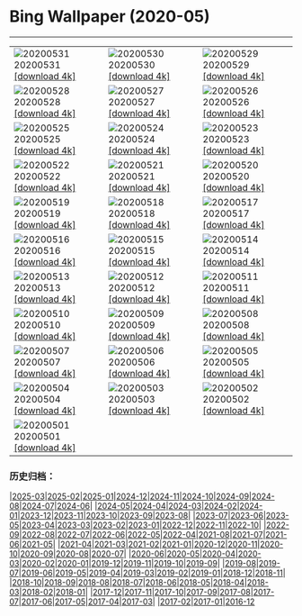 # Bing Wallpaper (2020-05)
**************

<table><tr><td><img class="wallpaper" src="https://www.bing.com/th?id=OHR.WolfPup_EN-US2607981923_1920x1080.jpg" alt="20200531"> 20200531 <a href="https://www.bing.com/th?id=OHR.WolfPup_EN-US2607981923_UHD.jpg">[download 4k]</a></td><td><img class="wallpaper" src="https://www.bing.com/th?id=OHR.SantaCruzRiver_EN-US2549480300_1920x1080.jpg" alt="20200530"> 20200530 <a href="https://www.bing.com/th?id=OHR.SantaCruzRiver_EN-US2549480300_UHD.jpg">[download 4k]</a></td><td><img class="wallpaper" src="https://www.bing.com/th?id=OHR.MarleyBeach_EN-US2494809879_1920x1080.jpg" alt="20200529"> 20200529 <a href="https://www.bing.com/th?id=OHR.MarleyBeach_EN-US2494809879_UHD.jpg">[download 4k]</a></td></tr><tr><td><img class="wallpaper" src="https://www.bing.com/th?id=OHR.OldManWhiskers_EN-US2440561174_1920x1080.jpg" alt="20200528"> 20200528 <a href="https://www.bing.com/th?id=OHR.OldManWhiskers_EN-US2440561174_UHD.jpg">[download 4k]</a></td><td><img class="wallpaper" src="https://www.bing.com/th?id=OHR.EvergladesShowers_EN-US2388821919_1920x1080.jpg" alt="20200527"> 20200527 <a href="https://www.bing.com/th?id=OHR.EvergladesShowers_EN-US2388821919_UHD.jpg">[download 4k]</a></td><td><img class="wallpaper" src="https://www.bing.com/th?id=OHR.CheetahCubs_EN-US2332035796_1920x1080.jpg" alt="20200526"> 20200526 <a href="https://www.bing.com/th?id=OHR.CheetahCubs_EN-US2332035796_UHD.jpg">[download 4k]</a></td></tr><tr><td><img class="wallpaper" src="https://www.bing.com/th?id=OHR.FreedomWall_EN-US2277219831_1920x1080.jpg" alt="20200525"> 20200525 <a href="https://www.bing.com/th?id=OHR.FreedomWall_EN-US2277219831_UHD.jpg">[download 4k]</a></td><td><img class="wallpaper" src="https://www.bing.com/th?id=OHR.GreenanMaze_EN-US2220471188_1920x1080.jpg" alt="20200524"> 20200524 <a href="https://www.bing.com/th?id=OHR.GreenanMaze_EN-US2220471188_UHD.jpg">[download 4k]</a></td><td><img class="wallpaper" src="https://www.bing.com/th?id=OHR.SunSalutation_EN-US2164003866_1920x1080.jpg" alt="20200523"> 20200523 <a href="https://www.bing.com/th?id=OHR.SunSalutation_EN-US2164003866_UHD.jpg">[download 4k]</a></td></tr><tr><td><img class="wallpaper" src="https://www.bing.com/th?id=OHR.ReichenbachFalls_EN-US9352987746_1920x1080.jpg" alt="20200522"> 20200522 <a href="https://www.bing.com/th?id=OHR.ReichenbachFalls_EN-US9352987746_UHD.jpg">[download 4k]</a></td><td><img class="wallpaper" src="https://www.bing.com/th?id=OHR.JeffHanson_EN-US3686199488_1920x1080.jpg" alt="20200521"> 20200521 <a href="https://www.bing.com/th?id=OHR.JeffHanson_EN-US3686199488_UHD.jpg">[download 4k]</a></td><td><img class="wallpaper" src="https://www.bing.com/th?id=OHR.LavenderBee_EN-US2922501458_1920x1080.jpg" alt="20200520"> 20200520 <a href="https://www.bing.com/th?id=OHR.LavenderBee_EN-US2922501458_UHD.jpg">[download 4k]</a></td></tr><tr><td><img class="wallpaper" src="https://www.bing.com/th?id=OHR.RoaringFork_EN-US2762183808_1920x1080.jpg" alt="20200519"> 20200519 <a href="https://www.bing.com/th?id=OHR.RoaringFork_EN-US2762183808_UHD.jpg">[download 4k]</a></td><td><img class="wallpaper" src="https://www.bing.com/th?id=OHR.QatarMuseum_EN-US2624327100_1920x1080.jpg" alt="20200518"> 20200518 <a href="https://www.bing.com/th?id=OHR.QatarMuseum_EN-US2624327100_UHD.jpg">[download 4k]</a></td><td><img class="wallpaper" src="https://www.bing.com/th?id=OHR.LofotenIslands_EN-US2533248925_1920x1080.jpg" alt="20200517"> 20200517 <a href="https://www.bing.com/th?id=OHR.LofotenIslands_EN-US2533248925_UHD.jpg">[download 4k]</a></td></tr><tr><td><img class="wallpaper" src="https://www.bing.com/th?id=OHR.ArmedForces_EN-US2469522869_1920x1080.jpg" alt="20200516"> 20200516 <a href="https://www.bing.com/th?id=OHR.ArmedForces_EN-US2469522869_UHD.jpg">[download 4k]</a></td><td><img class="wallpaper" src="https://www.bing.com/th?id=OHR.NorthRimOpens_EN-US8744833658_1920x1080.jpg" alt="20200515"> 20200515 <a href="https://www.bing.com/th?id=OHR.NorthRimOpens_EN-US8744833658_UHD.jpg">[download 4k]</a></td><td><img class="wallpaper" src="https://www.bing.com/th?id=OHR.BaliRiceHarvest_EN-US2268300291_1920x1080.jpg" alt="20200514"> 20200514 <a href="https://www.bing.com/th?id=OHR.BaliRiceHarvest_EN-US2268300291_UHD.jpg">[download 4k]</a></td></tr><tr><td><img class="wallpaper" src="https://www.bing.com/th?id=OHR.MooseWatching_EN-US2214823502_1920x1080.jpg" alt="20200513"> 20200513 <a href="https://www.bing.com/th?id=OHR.MooseWatching_EN-US2214823502_UHD.jpg">[download 4k]</a></td><td><img class="wallpaper" src="https://www.bing.com/th?id=OHR.FlorenceNightingale_EN-US2120799578_1920x1080.jpg" alt="20200512"> 20200512 <a href="https://www.bing.com/th?id=OHR.FlorenceNightingale_EN-US2120799578_UHD.jpg">[download 4k]</a></td><td><img class="wallpaper" src="https://www.bing.com/th?id=OHR.OldPatriarchTree_EN-US1608150295_1920x1080.jpg" alt="20200511"> 20200511 <a href="https://www.bing.com/th?id=OHR.OldPatriarchTree_EN-US1608150295_UHD.jpg">[download 4k]</a></td></tr><tr><td><img class="wallpaper" src="https://www.bing.com/th?id=OHR.ZebraMom_EN-US1905224456_1920x1080.jpg" alt="20200510"> 20200510 <a href="https://www.bing.com/th?id=OHR.ZebraMom_EN-US1905224456_UHD.jpg">[download 4k]</a></td><td><img class="wallpaper" src="https://www.bing.com/th?id=OHR.BarnOwlMigration_EN-US1831112399_1920x1080.jpg" alt="20200509"> 20200509 <a href="https://www.bing.com/th?id=OHR.BarnOwlMigration_EN-US1831112399_UHD.jpg">[download 4k]</a></td><td><img class="wallpaper" src="https://www.bing.com/th?id=OHR.ChampsVEDay_EN-US3938798120_1920x1080.jpg" alt="20200508"> 20200508 <a href="https://www.bing.com/th?id=OHR.ChampsVEDay_EN-US3938798120_UHD.jpg">[download 4k]</a></td></tr><tr><td><img class="wallpaper" src="https://www.bing.com/th?id=OHR.WildflowerWeek_EN-US0188713175_1920x1080.jpg" alt="20200507"> 20200507 <a href="https://www.bing.com/th?id=OHR.WildflowerWeek_EN-US0188713175_UHD.jpg">[download 4k]</a></td><td><img class="wallpaper" src="https://www.bing.com/th?id=OHR.SiegeofCusco_EN-US6660036620_1920x1080.jpg" alt="20200506"> 20200506 <a href="https://www.bing.com/th?id=OHR.SiegeofCusco_EN-US6660036620_UHD.jpg">[download 4k]</a></td><td><img class="wallpaper" src="https://www.bing.com/th?id=OHR.CordovanCourts_EN-US4311661710_1920x1080.jpg" alt="20200505"> 20200505 <a href="https://www.bing.com/th?id=OHR.CordovanCourts_EN-US4311661710_UHD.jpg">[download 4k]</a></td></tr><tr><td><img class="wallpaper" src="https://www.bing.com/th?id=OHR.LastJedi_EN-US6415775481_1920x1080.jpg" alt="20200504"> 20200504 <a href="https://www.bing.com/th?id=OHR.LastJedi_EN-US6415775481_UHD.jpg">[download 4k]</a></td><td><img class="wallpaper" src="https://www.bing.com/th?id=OHR.LaughingOwl_EN-US6301340149_1920x1080.jpg" alt="20200503"> 20200503 <a href="https://www.bing.com/th?id=OHR.LaughingOwl_EN-US6301340149_UHD.jpg">[download 4k]</a></td><td><img class="wallpaper" src="https://www.bing.com/th?id=OHR.KasbahRoses_EN-US6066255132_1920x1080.jpg" alt="20200502"> 20200502 <a href="https://www.bing.com/th?id=OHR.KasbahRoses_EN-US6066255132_UHD.jpg">[download 4k]</a></td></tr><tr><td><img class="wallpaper" src="https://www.bing.com/th?id=OHR.KubotaGarden_EN-US5986864816_1920x1080.jpg" alt="20200501"> 20200501 <a href="https://www.bing.com/th?id=OHR.KubotaGarden_EN-US5986864816_UHD.jpg">[download 4k]</a></td><td></td><td></td></tr></table>

### 历史归档：

|[2025-03](/../2025-03/2025-03.md)|[2025-02](/../2025-02/2025-02.md)|[2025-01](/../2025-01/2025-01.md)|[2024-12](/../2024-12/2024-12.md)|[2024-11](/../2024-11/2024-11.md)|[2024-10](/../2024-10/2024-10.md)|[2024-09](/../2024-09/2024-09.md)|[2024-08](/../2024-08/2024-08.md)|[2024-07](/../2024-07/2024-07.md)|[2024-06](/../2024-06/2024-06.md)|
|[2024-05](/../2024-05/2024-05.md)|[2024-04](/../2024-04/2024-04.md)|[2024-03](/../2024-03/2024-03.md)|[2024-02](/../2024-02/2024-02.md)|[2024-01](/../2024-01/2024-01.md)|[2023-12](/../2023-12/2023-12.md)|[2023-11](/../2023-11/2023-11.md)|[2023-10](/../2023-10/2023-10.md)|[2023-09](/../2023-09/2023-09.md)|[2023-08](/../2023-08/2023-08.md)|
|[2023-07](/../2023-07/2023-07.md)|[2023-06](/../2023-06/2023-06.md)|[2023-05](/../2023-05/2023-05.md)|[2023-04](/../2023-04/2023-04.md)|[2023-03](/../2023-03/2023-03.md)|[2023-02](/../2023-02/2023-02.md)|[2023-01](/../2023-01/2023-01.md)|[2022-12](/../2022-12/2022-12.md)|[2022-11](/../2022-11/2022-11.md)|[2022-10](/../2022-10/2022-10.md)|
|[2022-09](/../2022-09/2022-09.md)|[2022-08](/../2022-08/2022-08.md)|[2022-07](/../2022-07/2022-07.md)|[2022-06](/../2022-06/2022-06.md)|[2022-05](/../2022-05/2022-05.md)|[2022-04](/../2022-04/2022-04.md)|[2021-08](/../2021-08/2021-08.md)|[2021-07](/../2021-07/2021-07.md)|[2021-06](/../2021-06/2021-06.md)|[2021-05](/../2021-05/2021-05.md)|
|[2021-04](/../2021-04/2021-04.md)|[2021-03](/../2021-03/2021-03.md)|[2021-02](/../2021-02/2021-02.md)|[2021-01](/../2021-01/2021-01.md)|[2020-12](/../2020-12/2020-12.md)|[2020-11](/../2020-11/2020-11.md)|[2020-10](/../2020-10/2020-10.md)|[2020-09](/../2020-09/2020-09.md)|[2020-08](/../2020-08/2020-08.md)|[2020-07](/../2020-07/2020-07.md)|
|[2020-06](/../2020-06/2020-06.md)|[2020-05](/2020-05.md)|[2020-04](/../2020-04/2020-04.md)|[2020-03](/../2020-03/2020-03.md)|[2020-02](/../2020-02/2020-02.md)|[2020-01](/../2020-01/2020-01.md)|[2019-12](/../2019-12/2019-12.md)|[2019-11](/../2019-11/2019-11.md)|[2019-10](/../2019-10/2019-10.md)|[2019-09](/../2019-09/2019-09.md)|
|[2019-08](/../2019-08/2019-08.md)|[2019-07](/../2019-07/2019-07.md)|[2019-06](/../2019-06/2019-06.md)|[2019-05](/../2019-05/2019-05.md)|[2019-04](/../2019-04/2019-04.md)|[2019-03](/../2019-03/2019-03.md)|[2019-02](/../2019-02/2019-02.md)|[2019-01](/../2019-01/2019-01.md)|[2018-12](/../2018-12/2018-12.md)|[2018-11](/../2018-11/2018-11.md)|
|[2018-10](/../2018-10/2018-10.md)|[2018-09](/../2018-09/2018-09.md)|[2018-08](/../2018-08/2018-08.md)|[2018-07](/../2018-07/2018-07.md)|[2018-06](/../2018-06/2018-06.md)|[2018-05](/../2018-05/2018-05.md)|[2018-04](/../2018-04/2018-04.md)|[2018-03](/../2018-03/2018-03.md)|[2018-02](/../2018-02/2018-02.md)|[2018-01](/../2018-01/2018-01.md)|
|[2017-12](/../2017-12/2017-12.md)|[2017-11](/../2017-11/2017-11.md)|[2017-10](/../2017-10/2017-10.md)|[2017-09](/../2017-09/2017-09.md)|[2017-08](/../2017-08/2017-08.md)|[2017-07](/../2017-07/2017-07.md)|[2017-06](/../2017-06/2017-06.md)|[2017-05](/../2017-05/2017-05.md)|[2017-04](/../2017-04/2017-04.md)|[2017-03](/../2017-03/2017-03.md)|
|[2017-02](/../2017-02/2017-02.md)|[2017-01](/../2017-01/2017-01.md)|[2016-12](/../2016-12/2016-12.md)